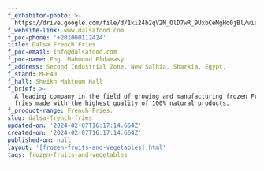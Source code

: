```yaml
---
f_exhibitor-photo: >-
  https://drive.google.com/file/d/1ki24b2qV2M_OlD7wR_9UxbCeMgHo0jBl/view?usp=drive_link
f_website-link: www.dalsafood.com
f_poc-phone: '+201000112424'
title: Dalsa French Fries
f_poc-email: info@dalsafood.com
f_poc-name: Eng. Mahmoud Eldamasy
f_address: Second Industrial Zone, New Salhia, Sharkia, Egypt.
f_stand: M-E40
f_hall: Sheikh Maktoum Hall
f_brief: >-
  A leading company in the field of growing and manufacturing frozen French
  fries made with the highest quality of 100% natural products.
f_product-range: French Fries.
slug: dalsa-french-fries
updated-on: '2024-02-07T16:17:14.664Z'
created-on: '2024-02-07T16:17:14.664Z'
published-on: null
layout: '[frozen-fruits-and-vegetables].html'
tags: frozen-fruits-and-vegetables
---
```



